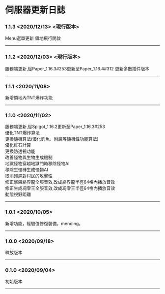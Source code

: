 # 伺服器更新日誌
### 1.1.3 <2020/12/13> <現行版本>
Menu選單更新
領地飛行開啟
***
### 1.1.2 <2020/12/03> <現行版本>
服務端更新,從Paper_1.16.3#253更新至Paper_1.16.4#312
更新多數插件版本
***
### 1.1.1 <2020/11/08>
新增領地內TNT爆炸功能
***
### 1.1.0 <2020/11/02>
服務端更新,從Spigot_1.16.2更新至Paper_1.16.3#253  
優化TNT爆炸算法  
更換隨機算法(優化釣魚、附魔等隨機性功能算法)  
優化紅石計算  
更換防透視功能  
改善怪物與生物生成機制  
地獄怪物穿越地獄門時移除怪物AI  
移除生怪磚生成怪物AI  
取消殭屍對村民的攻擊性  
修正擊殺終界龍全服音效,改成終界龍半徑64格內播放音效  
修正生成凋零王全服音效,改成凋零王半徑64格內播放音效  
動態視野距離  
***
### 1.0.1 <2020/10/05>
新增功能，經驗值修復裝備，mending。
***
### 1.0.0 <2020/09/18>
釋放版本
***
### 0.1.0 <2020/09/04>
初始版本
***
